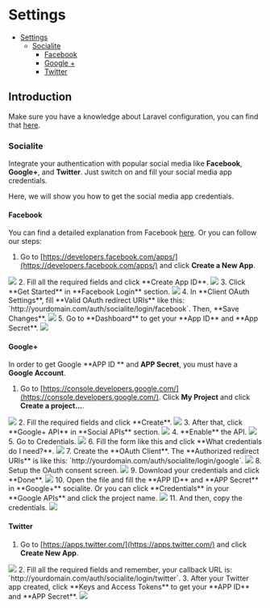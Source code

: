 # Settings

- [Settings](#settings)
    - [Socialite](#socialite)
        - [Facebook](#socialite-facebook)
        - [Google +](#socialite-google)
        - [Twitter](#socialite-twitter)

<a name="settings"></a>
## Introduction

Make sure you have a knowledge about Laravel configuration, you can find that [here](https://laravel.com/docs/5.2/configuration).

<a name="socialite"></a>
### Socialite

Integrate your authentication with popular social media like **Facebook**, **Google+**, and **Twitter**. Just switch on and fill your social media app credentials.

Here, we will show you how to get the social media app credentials.

<a name="socialite-facebook"></a>
#### Facebook

You can find a detailed explanation from Facebook [here](https://developers.facebook.com/docs/apps/register). Or you can follow our steps:

1. Go to [https://developers.facebook.com/apps/](https://developers.facebook.com/apps/) and click **Create a New App**.
<img src="/storage/docs/01-fb.jpeg" class="img-responsive img-rounded">
2. Fill all the required fields and click **Create App ID**.
<img src="/storage/docs/02-fb.jpeg" class="img-responsive img-rounded">
3. Click **Get Started** in **Facebook Login** section.
<img src="/storage/docs/03-fb.jpeg" class="img-responsive img-rounded">
4. In **Client OAuth Settings**, fill **Valid OAuth redirect URIs** like this: `http://yourdomain.com/auth/socialite/login/facebook`. Then, **Save Changes**.
<img src="/storage/docs/04-fb.jpeg" class="img-responsive img-rounded">
5. Go to **Dashboard** to get your **App ID** and **App Secret**.
<img src="/storage/docs/05-fb.jpeg" class="img-responsive img-rounded">

<a name="socialite-google"></a>
#### Google+

In order to get Google **APP ID ** and **APP Secret**, you must have a **Google Account**.

1. Go to [https://console.developers.google.com/](https://console.developers.google.com/). Click **My Project** and click **Create a project...**.
<img src="/storage/docs/01-google.jpeg" class="img-responsive img-rounded">
2. Fill the required fields and click **Create**.
<img src="/storage/docs/02-google.jpeg" class="img-responsive img-rounded">
3. After that, click **Google+ API** in **Social APIs** section.
<img src="/storage/docs/03-google.jpeg" class="img-responsive img-rounded">
4. **Enable** the API.
<img src="/storage/docs/04-google.jpeg" class="img-responsive img-rounded">
5. Go to Credentials.
<img src="/storage/docs/05-google.jpeg" class="img-responsive img-rounded">
6. Fill the form like this and click **What credentials do I need?**.
<img src="/storage/docs/06-google.jpeg" class="img-responsive img-rounded">
7. Create the **OAuth Client**. The **Authorized redirect URIs** is like this: `http://yourdomain.com/auth/socialite/login/google`.
<img src="/storage/docs/07-google.jpeg" class="img-responsive img-rounded">
8. Setup the OAuth consent screen.
<img src="/storage/docs/08-google.jpeg" class="img-responsive img-rounded">
9. Download your credentials and click **Done**.
<img src="/storage/docs/09-google.jpeg" class="img-responsive img-rounded">
10. Open the file and fill the **APP ID** and **APP Secret** in **Google+** socialite. Or you can click **Credentials** in your **Google APIs** and click the project name.
<img src="/storage/docs/10-google.jpeg" class="img-responsive img-rounded">
11. And then, copy the credentials.
<img src="/storage/docs/11-google.jpeg" class="img-responsive img-rounded">

<a name="socialite-twitter"></a>
#### Twitter

1. Go to [https://apps.twitter.com/](https://apps.twitter.com/) and click **Create New App**.
<img src="/storage/docs/01-twitter.jpeg" class="img-responsive img-rounded">
2. Fill all the required fields and remember, your callback URL is: `http://yourdomain.com/auth/socialite/login/twitter`.
3. After your Twitter app created, click **Keys and Access Tokens** to get your **APP ID** and **APP Secret**.
<img src="/storage/docs/02-twitter.jpeg" class="img-responsive img-rounded">
